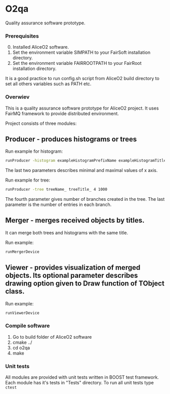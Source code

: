 O2qa
=======

Quality assurance software prototype.

### Prerequisites
0. Installed AliceO2 software.
1. Set the environment variable SIMPATH to your FairSoft installation directory.
2. Set the environment variable FAIRROOTPATH to your FairRoot installation directory.

It is a good practice to run config.sh script from AliceO2 build directory to set all others variables such as PATH etc.

### Overwiev
This is a quality assurance software prototype for AliceO2 project. It uses FairMQ framework to provide distributed environment.

Project consists of three modules:
## Producer - produces histograms or trees
Run example for histogram:
```bash
runProducer -histogram exampleHistogramPrefixName exampleHistogramTitle -10 10
```
The last two parameters describes minimal and maximal values of x axis.

Run example for tree:
```bash
runProducer -tree treeName_ treeTitle_ 4 1000
```
The fourth parameter gives number of branches created in the tree.
The last parameter is the number of entries in each branch. 

## Merger - merges received objects by titles. 
It can merge both trees and histograms with the same title.

Run example:
```bash
runMergerDevice
```
## Viewer - provides visualization of merged objects. Its optional parameter describes drawing option given to Draw function of TObject class.
Run example:
```bash
runViewerDevice
```

### Compile software
1. Go to build folder of AliceO2 software
2. cmake ../
3. cd o2qa
4. make

### Unit tests
All modules are provided with unit tests written in BOOST test framework. Each module has it's tests in "Tests" directory.
To run all unit tests type ```ctest ```
